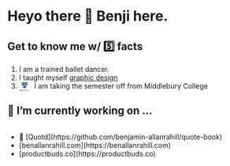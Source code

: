# Heyo there 👋 Benji here.

## Get to know me w/ 5️⃣ facts
1. I am a trained ballet dancer.
2. I taught myself [graphic design](https://benallanrahill.com)
3. I am taking the semester off from Middlebury College <img src="media/middlogo_newsroom.png" height=20px style="float: left; margin-right: 10px;" />

## 🔭 I’m currently working on ...
<div class="projects" style="display: flex; justify: space-around">
  <ul style="text-decoration: none">
    <li>💬 [Quotd](https://github.com/benjamin-allanrahill/quote-book)</li>
    <li>[benallanrahill.com](https://benallanrahill.com)</li>
    <li>[productbuds.co](https://productbuds.co)</li>
  </ul>
 </div>

<!--## 🌱 I’m currently learning ...

**benjamin-allanrahill/benjamin-allanrahill** is a ✨ _special_ ✨ repository because its `README.md` (this file) appears on your GitHub profile.

Here are some ideas to get you started:

- 
- 
- 👯 I’m looking to collaborate on ...
- 🤔 I’m looking for help with ...
- 💬 Ask me about ...
- 📫 How to reach me: ...
- 😄 Pronouns: ...
- ⚡ Fun fact: ...
-->
